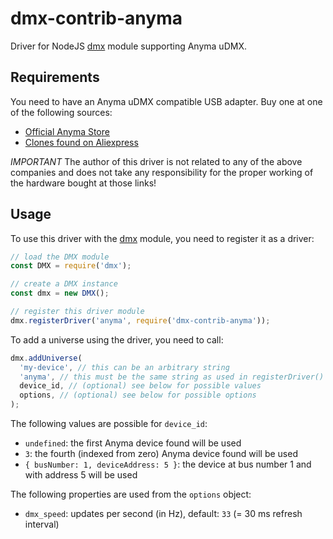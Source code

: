 # dmx-contrib-anyma

Driver for NodeJS [dmx](https://www.npmjs.com/package/dmx) module supporting Anyma uDMX.

## Requirements

You need to have an Anyma uDMX compatible USB adapter. Buy one at one of the following sources:

- [Official Anyma Store](http://www.anyma.ch/store/11-udmx.html)
- [Clones found on Aliexpress](https://www.aliexpress.com/wholesale?SearchText=USB+dmx)

_IMPORTANT_ The author of this driver is not related to any of the above companies and does not take any responsibility for the proper working of the hardware bought at those links!

## Usage

To use this driver with the [dmx](https://www.npmjs.com/package/dmx) module, you need to register it as a driver:

```javascript
// load the DMX module
const DMX = require('dmx');

// create a DMX instance
const dmx = new DMX();

// register this driver module
dmx.registerDriver('anyma', require('dmx-contrib-anyma'));
```

To add a universe using the driver, you need to call:

```javascript
dmx.addUniverse(
  'my-device', // this can be an arbitrary string
  'anyma', // this must be the same string as used in registerDriver() above
  device_id, // (optional) see below for possible values
  options, // (optional) see below for possible options
);
```

The following values are possible for `device_id`:

- `undefined`: the first Anyma device found will be used
- `3`: the fourth (indexed from zero) Anyma device found will be used
- `{ busNumber: 1, deviceAddress: 5 }`: the device at bus number 1 and with address 5 will be used

The following properties are used from the `options` object:

- `dmx_speed`: updates per second (in Hz), default: `33` (= 30 ms refresh interval)
